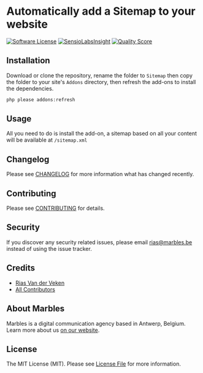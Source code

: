 # Automatically add a Sitemap to your website

[![Software License](https://img.shields.io/badge/license-MIT-brightgreen.svg?style=flat-square)](LICENSE.md)
[![SensioLabsInsight](https://img.shields.io/sensiolabs/i/008aab6e-0ac1-4a38-b712-2cb63d2ea2e4.svg?style=flat-square)](https://insight.sensiolabs.com/projects/008aab6e-0ac1-4a38-b712-2cb63d2ea2e4)
[![Quality Score](https://img.shields.io/scrutinizer/g/marbles/statamic-sitemap.svg?style=flat-square)](https://scrutinizer-ci.com/g/marbles/statamic-sitemap)

## Installation

Download or clone the repository, rename the folder to `Sitemap` then copy the folder to your site's `Addons` directory, then refresh the add-ons to install the dependencies.

``` bash
php please addons:refresh
```

## Usage

All you need to do is install the add-on, a sitemap based on all your content will be available at `/sitemap.xml`

## Changelog

Please see [CHANGELOG](CHANGELOG.md) for more information what has changed recently.

## Contributing

Please see [CONTRIBUTING](CONTRIBUTING.md) for details.

## Security

If you discover any security related issues, please email rias@marbles.be instead of using the issue tracker.

## Credits

- [Rias Van der Veken](https://github.com/rias500)
- [All Contributors](../../contributors)

## About Marbles
Marbles is a digital communication agency based in Antwerp, Belgium. Learn more about us [on our website](https://www.marbles.be).

## License

The MIT License (MIT). Please see [License File](LICENSE.md) for more information.
